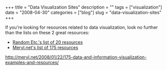 +++
title = "Data Visualization Sites"
description = ""
tags = ["visualization"]
date = "2008-04-30"
categories = ["blog"]
slug = "data-visualization-sites"
+++



<p>If you're looking for resources related to data visualization, look no further than the lists on these 2 great resources: </p>
<ul>
<li><a href="http://www.tom-carden.co.uk/2008/04/16/data-visualisation-blogs-you-might-not-know-about/">Random Etc.'s list of 20 resources</a></li>
<li><a href="http://meryl.net/2008/01/22/175-data-and-information-visualization-examples-and-resources/">Meryl.net's list of 175 resources</a></li>
</ul>
    
  <a href="http://meryl.net/2008/01/22/175-data-and-information-visualization-examples-and-resources/">http://meryl.net/2008/01/22/175-data-and-information-visualization-examples-and-resources/</a>
